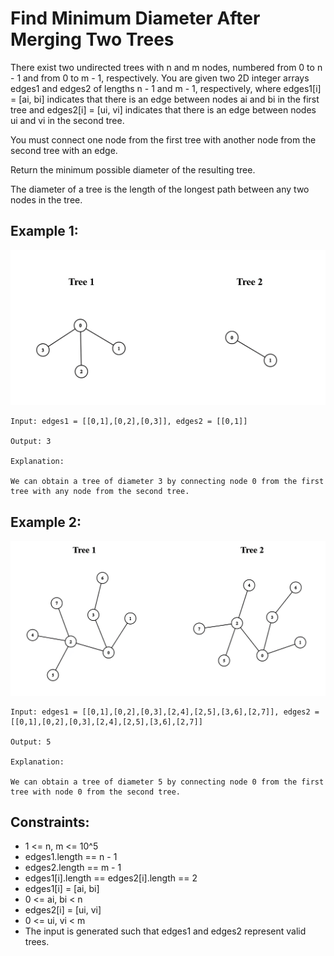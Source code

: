 # Find Minimum Diameter After Merging Two Trees

There exist two undirected trees with n and m nodes, numbered from 0 to n - 1 and from 0 to m - 1, respectively. You are given two 2D integer arrays edges1 and edges2 of lengths n - 1 and m - 1, respectively, where edges1[i] = [ai, bi] indicates that there is an edge between nodes ai and bi in the first tree and edges2[i] = [ui, vi] indicates that there is an edge between nodes ui and vi in the second tree.

You must connect one node from the first tree with another node from the second tree with an edge.

Return the minimum possible diameter of the resulting tree.

The diameter of a tree is the length of the longest path between any two nodes in the tree.

## Example 1:

![Example 1](./images/ex1.png)

```
Input: edges1 = [[0,1],[0,2],[0,3]], edges2 = [[0,1]]

Output: 3

Explanation:

We can obtain a tree of diameter 3 by connecting node 0 from the first tree with any node from the second tree.
```

## Example 2:

![Example 2](./images/ex2.png)

```
Input: edges1 = [[0,1],[0,2],[0,3],[2,4],[2,5],[3,6],[2,7]], edges2 = [[0,1],[0,2],[0,3],[2,4],[2,5],[3,6],[2,7]]

Output: 5

Explanation:

We can obtain a tree of diameter 5 by connecting node 0 from the first tree with node 0 from the second tree.
```

## Constraints:

- 1 <= n, m <= 10^5
- edges1.length == n - 1
- edges2.length == m - 1
- edges1[i].length == edges2[i].length == 2
- edges1[i] = [ai, bi]
- 0 <= ai, bi < n
- edges2[i] = [ui, vi]
- 0 <= ui, vi < m
- The input is generated such that edges1 and edges2 represent valid trees.
